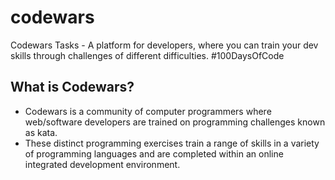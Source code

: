 # codewars
Codewars Tasks - A platform for developers, where you can train your dev skills through challenges of different difficulties. #100DaysOfCode

## What is Codewars?
- Codewars is a community of computer programmers where web/software developers are trained on programming challenges known as kata.
- These distinct programming exercises train a range of skills in a variety of programming languages and are completed within an online integrated development environment.


